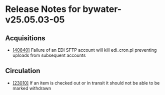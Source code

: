 
# Release Notes for bywater-v25.05.03-05

## Acquisitions

- [[40840]](http://bugs.koha-community.org/bugzilla3/show_bug.cgi?id=40840) Failure of an EDI SFTP account will kill edi_cron.pl preventing uploads from subsequent accounts

## Circulation

- [[23010]](http://bugs.koha-community.org/bugzilla3/show_bug.cgi?id=23010) If an item is checked out or in transit it should not be able to be marked withdrawn


